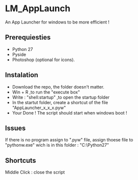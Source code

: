 # LM_AppLaunch
An App Launcher for windows to be more efficient !

## Prerequiesties ## 
- Python 27
- Pyside
- Photoshop (optional for icons).

## Instalation ##
- Download the repo, the folder doesn't matter.
- Win + R ,to run the "execute box"
- Write : "shell:startup" ,to open the startup folder
- In the startut folder, create a shortcut of the file "AppLauncher_x_x_x.pyw"
- Your Done ! The script should start when windows boot !

## Issues ##
If there is no program assign to ".pyw" file, assign thoese file to "pythonw.exe" wich is in this folder : "C:\Python27\"

## Shortcuts ##

Middle Click : close the script
